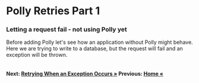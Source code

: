 # Polly Retries Part 1

### Letting a request fail - not using Polly yet
Before adding Polly let's see how an application without Polly might behave.
Here we are trying to write to a database, but the request will fail and an exception will be thrown. 

``` cs --region lettingItFail --source-file .\src\Program.cs --project .\src\PollyDemo.csproj 
```

#### Next: [Retrying When an Exception Occurs  &raquo;](../retryIfException.md) Previous: [Home &laquo;](../README.md)